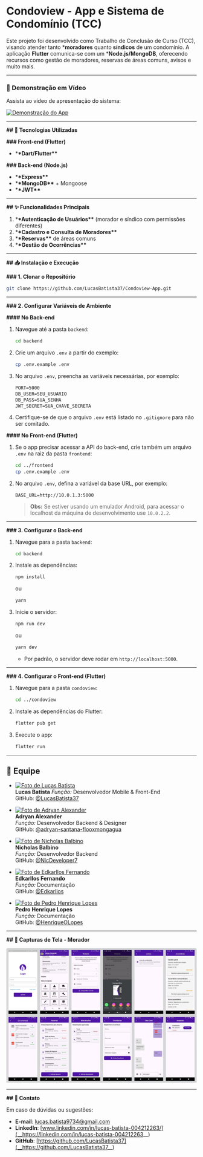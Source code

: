 # Condoview - App e Sistema de Condomínio (TCC)

Este projeto foi desenvolvido como Trabalho de Conclusão de Curso (TCC), visando atender tanto *****moradores**** quanto ****síndicos**** de um condomínio. A aplicação ****Flutter**** comunica-se com um *****Node.js/MongoDB****, oferecendo recursos como gestão de moradores, reservas de áreas comuns, avisos e muito mais.

---

### :movie_camera: Demonstração em Vídeo

Assista ao vídeo de apresentação do sistema:

[![Demonstração do App](https://img.youtube.com/vi/E2fc69-hLe4/0.jpg)](https://www.youtube.com/watch?v=E2fc69-hLe4 "Clique para assistir")


---

****## :wrench: Tecnologias Utilizadas****

****### Front-end (Flutter)****

- \*********\*****Dart/Flutter****\*\*********

****### Back-end (Node.js)****

- \*********\*****Express****\*\*********
- \*********\*****MongoDB****\*\********* + Mongoose
- \*********\*****JWT****\*\*********

---

****## :sparkles: Funcionalidades Principais****

1. \*********\*****Autenticação de Usuários****\*\*********
   (morador e síndico com permissões diferentes)
2. \*********\*****Cadastro e Consulta de Moradores****\*\*********
3. \*********\*****Reservas****\*\********* de áreas comuns
4. \*********\*****Gestão de Ocorrências****\*\*********

---

****## :inbox_tray: Instalação e Execução****

****### 1. Clonar o Repositório****

```bash
git clone https://github.com/LucasBatista37/Condoview-App.git
```

---

**### 2. Configurar Variáveis de Ambiente**

**#### No Back-end**

1.  Navegue até a pasta `backend`:

    ```bash
    cd backend
    ```

2.  Crie um arquivo `.env` a partir do exemplo:

    ```bash
    cp .env.example .env
    ```

3.  No arquivo `.env`, preencha as variáveis necessárias, por exemplo:

    ```env
    PORT=5000
    DB_USER=SEU_USUARIO
    DB_PASS=SUA_SENHA
    JWT_SECRET=SUA_CHAVE_SECRETA
    ```

4.  Certifique-se de que o arquivo `.env` está listado no `.gitignore` para não ser comitado.

**#### No Front-end (Flutter)**

1.  Se o app precisar acessar a API do back-end, crie também um arquivo `.env` na raiz da pasta `frontend`:

    ```bash
    cd ../frontend
    cp .env.example .env
    ```

2.  No arquivo `.env`, defina a variável da base URL, por exemplo:

    ```env
    BASE_URL=http://10.0.1.3:5000
    ```

    > ****Obs:**** Se estiver usando um emulador Android, para acessar o localhost da máquina de desenvolvimento use `10.0.2.2`.

---

**### 3. Configurar o Back-end**

1.  Navegue para a pasta `backend`:

    ```bash
    cd backend
    ```

2.  Instale as dependências:

    ```bash
    npm install
    ```

    ou

    ```bash
    yarn
    ```

3.  Inicie o servidor:

    ```bash
    npm run dev
    ```

    ou

    ```bash
    yarn dev
    ```

    - Por padrão, o servidor deve rodar em `http://localhost:5000`.

---

**### 4. Configurar o Front-end (Flutter)**

1.  Navegue para a pasta `condoview`:

    ```bash
    cd ../condoview
    ```

2.  Instale as dependências do Flutter:

    ```bash
    flutter pub get
    ```

3.  Execute o app:

    ```bash
    flutter run
    ```

---

## :handshake: Equipe

- [![Foto de Lucas Batista](https://github.com/LucasBatista37.png?size=100)](https://github.com/LucasBatista37)  
  **Lucas Batista**
  _Função:_ Desenvolvedor Mobile & Front-End  
  GitHub: [@LucasBatista37](https://github.com/LucasBatista37)

- [![Foto de Adryan Alexander](https://github.com/adryan-santana-flooxmongagua.png?size=100)](https://github.com/adryan-santana-flooxmongagua)  
  **Adryan Alexander**  
  _Função:_ Desenvolvedor Backend & Designer  
  GitHub: [@adryan-santana-flooxmongagua](https://github.com/adryan-santana-flooxmongagua)

- [![Foto de Nicholas Balbino](https://github.com/null.png?size=100)](https://github.com/NicDeveloper7)  
  **Nicholas Balbino**  
  _Função:_ Desenvolvedor Backend  
  GitHub: [@NicDeveloper7](https://github.com/NicDeveloper7)

- [![Foto de Edkarllos Fernando](https://github.com/null.png?size=100)](https://github.com/Edkarllos)  
  **Edkarllos Fernando**  
  _Função:_ Documentação  
  GitHub: [@Edkarllos](https://github.com/Edkarllos)

- [![Foto de Pedro Henrique Lopes](https://github.com/null.png?size=100)](https://github.com/HenriqueOLopes)  
  **Pedro Henrique Lopes**  
  _Função:_ Documentação  
  GitHub: [@HenriqueOLopes](https://github.com/HenriqueOLopes)

---

**## :movie_camera: Capturas de Tela - Morador**

![Telas do morador](assets/images/morador.jpg)

---

**## :wave: Contato**

Em caso de dúvidas ou sugestões:

- ****E-mail****: [lucas.batista9734@gmail.com](__mailto:lucas.batista9734@gmail.com__)
- ****LinkedIn****: [www.linkedin.com/in/lucas-batista-004212263/](__https://linkedin.com/in/lucas-batista-004212263__)
- ****GitHub****: [https://github.com/LucasBatista37](__https://github.com/LucasBatista37__)
